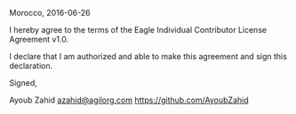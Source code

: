 Morocco, 2016-06-26

I hereby agree to the terms of the Eagle Individual Contributor License
Agreement v1.0.

I declare that I am authorized and able to make this agreement and sign this
declaration.

Signed,

Ayoub Zahid azahid@agilorg.com https://github.com/AyoubZahid
